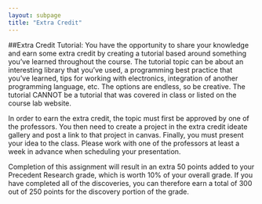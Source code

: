 ```yaml
---
layout: subpage
title: "Extra Credit"
---
```


##Extra Credit Tutorial:
You have the opportunity to share your knowledge and earn some extra credit by creating a tutorial based around something you’ve learned throughout the course. The tutorial topic can be about an interesting library that you’ve used, a programming best practice that you’ve learned, tips for working with electronics, integration of another programming language, etc. The options are endless, so be creative. The tutorial CANNOT be a tutorial that was covered in class or listed on the course lab website.

In order to earn the extra credit, the topic must first be approved by one of the professors. You then need to create a project in the extra credit ideate gallery and post a link to that project in canvas. Finally, you must present your idea to the class. Please work with one of the professors at least a week in advance when scheduling your presentation.

Completion of this assignment will result in an extra 50 points added to your Precedent Research grade, which is worth 10% of your overall grade. If you have completed all of the discoveries, you can therefore earn a total of 300 out of 250 points for the discovery portion of the grade.
